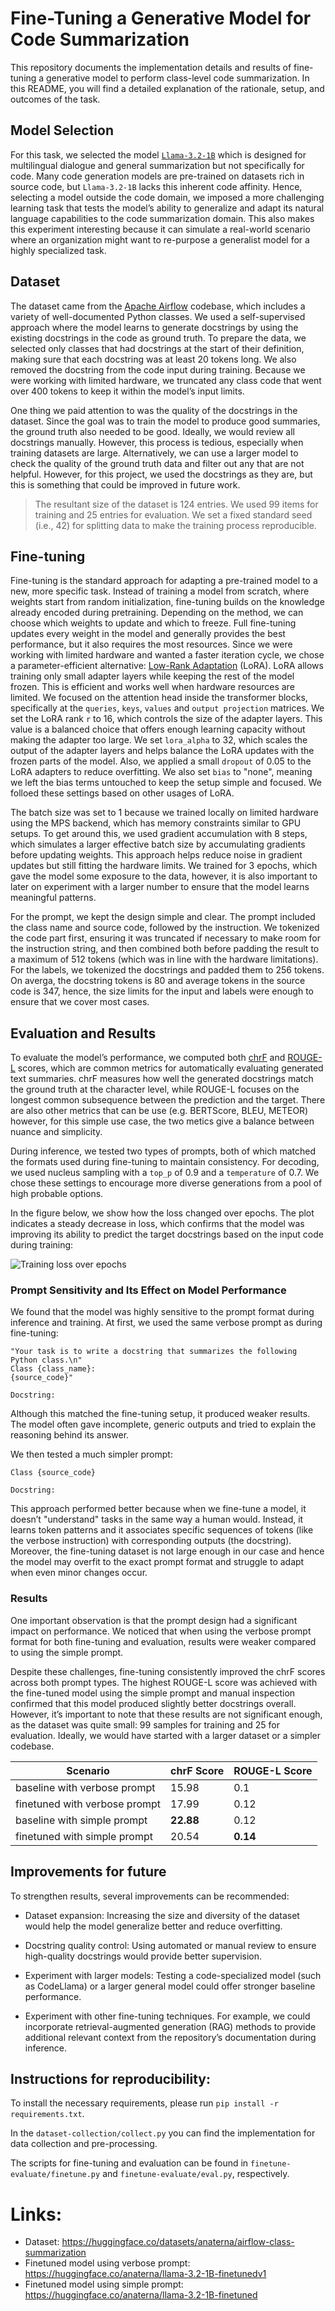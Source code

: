 # Fine-Tuning a Generative Model for Code Summarization

This repository documents the implementation details and results of fine-tuning a generative model to perform class-level code summarization. In this README, you will find a detailed explanation of the rationale, setup, and outcomes of the task.


## Model Selection
For this task, we selected the model [`Llama-3.2-1B`](https://huggingface.co/meta-llama/Llama-3.2-1B) which is designed for multilingual dialogue and general summarization but not specifically for code. Many code generation models are pre-trained on datasets rich in source code, but `Llama-3.2-1B` lacks this inherent code affinity. Hence, selecting a model outside the code domain, we imposed a more challenging learning task that tests the model’s ability to generalize and adapt its natural language capabilities to the code summarization domain. This also makes this experiment interesting because it can simulate a real-world scenario where an organization might want to re-purpose a generalist model for a highly specialized task.

## Dataset
The dataset came from the  [Apache Airflow](https://github.com/apache/airflow) codebase, which includes a variety of well-documented Python classes. We used a self-supervised approach where the model learns to generate docstrings by using the existing docstrings in the code as ground truth. To prepare the data, we selected only classes that had docstrings at the start of their definition, making sure that each docstring was at least 20 tokens long. We also removed the docstring from the code input during training. Because we were working with limited hardware, we truncated any class code that went over 400 tokens to keep it within the model’s input limits. 

One thing we paid attention to was the quality of the docstrings in the dataset. Since the goal was to train the model to produce good summaries, the ground truth also needed to be good. Ideally, we would review all docstrings manually. However, this process is tedious, especially when training datasets are large. Alternatively, we can use a larger model to check the quality of the ground truth data and filter out any that are not helpful. However, for this project, we used the docstrings as they are, but this is something that could be improved in future work.


> The resultant size of the dataset is 124 entries. We used 99 items for training and 25 entries for evaluation. We set a fixed standard seed (i.e., 42) for splitting data to make the training process reproducible.
## Fine-tuning

Fine-tuning is the standard approach for adapting a pre-trained model to a new, more specific task. Instead of training a model from scratch, where weights start from random initialization, fine-tuning builds on the knowledge already encoded during pretraining. Depending on the method, we can choose which weights to update and which to freeze. Full fine-tuning updates every weight in the model and generally provides the best performance, but it also requires the most resources. Since we were working with limited hardware and wanted a faster iteration cycle, we chose a parameter-efficient alternative: [Low-Rank Adaptation](https://arxiv.org/abs/2106.09685) (LoRA). LoRA allows training only small adapter layers while keeping the rest of the model frozen. This is efficient and works well when hardware resources are limited. We focused on the attention head inside the transformer blocks, specifically at the `queries`, `keys`, `values` and `output projection` matrices. We set the LoRA rank `r` to 16, which controls the size of the adapter layers. This value is a balanced choice that offers enough learning capacity without making the adapter too large. We set `lora_alpha` to 32, which scales the output of the adapter layers and helps balance the LoRA updates with the frozen parts of the model. Also, we applied a small `dropout` of 0.05 to the LoRA adapters to reduce overfitting. We also set `bias` to "none", meaning we left the bias terms untouched to keep the setup simple and focused. We folloed these settings based on other usages of LoRA. 

The batch size was set to 1 because we trained locally on limited hardware using the MPS backend, which has memory constraints similar to GPU setups. To get around this, we used gradient accumulation with 8 steps, which simulates a larger effective batch size by accumulating gradients before updating weights. This approach helps reduce noise in gradient updates but still fitting the hardware limits. We trained for 3 epochs, which gave the model some exposure to the data, however, it is also important to later on experiment with a larger number to ensure that the model learns meaningful patterns.


For the prompt, we kept the design simple and clear. The prompt included the class name and source code, followed by the instruction. We tokenized the code part first, ensuring it was truncated if necessary to make room for the instruction string, and then combined both before padding the result to a maximum of 512 tokens (which was in line with the hardware limitations). For the labels, we tokenized the docstrings and padded them to 256 tokens. On averga, the docstring tokens is 80 and average tokens in the source code is 347, hence, the size limits for the input and labels were enough to ensure that we cover most cases.


## Evaluation and Results
To evaluate the model’s performance, we computed both [chrF](https://aclanthology.org/W15-3049/) and [ROUGE-L](https://aclanthology.org/W04-1013/) scores, which are common metrics for automatically evaluating generated text summaries. chrF measures how well the generated docstrings match the ground truth at the character level, while ROUGE-L focuses on the longest common subsequence between the prediction and the target. There are also other metrics that can be use (e.g. BERTScore, BLEU, METEOR) however, for this simple use case, the two metics give a balance between nuance and simplicity. 


During inference, we tested two types of prompts, both of which matched the formats used during fine-tuning to maintain consistency. For decoding, we used nucleus sampling with a `top_p` of 0.9 and a `temperature` of 0.7. We chose these settings to encourage more diverse generations from a pool of high probable options.



In the figure below, we show how the loss changed over epochs. The plot indicates a steady decrease in loss, which confirms that the model was improving its ability to predict the target docstrings based on the input code during training:

![Training loss over epochs](training_loss.png)

### Prompt Sensitivity and Its Effect on Model Performance
We found that the model was highly sensitive to the prompt format during inference and training. At first, we used the same verbose prompt as during fine-tuning:

```
"Your task is to write a docstring that summarizes the following Python class.\n"
Class {class_name}:
{source_code}"

Docstring:
```

Although this matched the fine-tuning setup, it produced weaker results. The model often gave incomplete, generic outputs and tried to explain the reasoning behind its answer. 

We then tested a much simpler prompt:
```
Class {source_code}

Docstring:
```

This approach performed better because when we fine-tune a model, it doesn’t "understand" tasks in the same way a human would. Instead, it learns token patterns and it associates specific sequences of tokens (like the verbose instruction) with corresponding outputs (the docstring). Moreover, the fine-tuning dataset is not large enough in our case and hence the model may overfit to the exact prompt format and struggle to adapt when even minor changes occur.



### Results
One important observation is that the prompt design had a significant impact on performance. We noticed that when using the verbose prompt format for both fine-tuning and evaluation, results were weaker compared to using the simple prompt.

Despite these challenges, fine-tuning consistently improved the chrF scores across both prompt types. The highest ROUGE-L score was achieved with the fine-tuned model using the simple prompt and manual inspection confirmed that this model produced slightly better docstrings overall. However, it’s important to note that these results are not significant enough, as the dataset was quite small: 99 samples for training and 25 for evaluation. Ideally, we would have started with a larger dataset or a simpler codebase.

| Scenario | chrF Score | ROUGE-L Score |
|-------|---------------|---------------|
| baseline with verbose prompt   | 15.98         | 0.1        |
| finetuned with verbose prompt   | 17.99         | 0.12        |
| baseline with simple prompt   | **22.88**         | 0.12        |
| finetuned with simple prompt   | 20.54         | **0.14**        |


## Improvements for future
To strengthen results, several improvements can be recommended:

- Dataset expansion: Increasing the size and diversity of the dataset would help the model generalize better and reduce overfitting.

- Docstring quality control: Using automated or manual review to ensure high-quality docstrings would provide better supervision.

- Experiment with larger models: Testing a code-specialized model (such as CodeLlama) or a larger general model could offer stronger baseline performance.

- Experiment with other fine-tuning techniques. For example, we could incorporate retrieval-augmented generation (RAG) methods to provide additional relevant context from the repository’s documentation during inference.



## Instructions for reproducibility:

To install the necessary requirements, please run `pip install -r requirements.txt`.
 
In the `dataset-collection/collect.py` you can find the implementation for data collection and pre-processing.

The scripts for fine-tuning and evaluation can be found in `finetune-evaluate/finetune.py` and `finetune-evaluate/eval.py`, respectively.

# Links:

- Dataset: https://huggingface.co/datasets/anaterna/airflow-class-summarization
- Finetuned model using verbose prompt: https://huggingface.co/anaterna/llama-3.2-1B-finetunedv1
- Finetuned model using simple prompt: https://huggingface.co/anaterna/llama-3.2-1B-finetuned